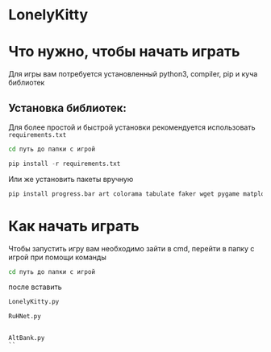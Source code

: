 # LonelyKitty



# Что нужно, чтобы начать играть 
Для игры вам потребуется установленный python3, compiler, pip и куча библиотек

## Установка библиотек:
Для более простой и быстрой установки рекомендуется использовать ```requirements.txt```
  ```cmd
cd путь до папки с игрой
```

  ```python
pip install -r requirements.txt
```
                          
Или же установить пакеты вручную 
  ```python
pip install progress.bar art colorama tabulate faker wget pygame matplotlib
```
# Как начать играть
Чтобы запустить игру вам необходимо зайти в cmd, перейти в папку с игрой при помощи команды   
```cmd
cd путь до папки с игрой
```
после вставить 

```cmd
LonelyKitty.py
```

```cmd
RuHNet.py
```

```cmd

AltBank.py
``

